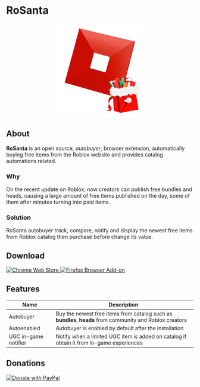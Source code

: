 # RoSanta

<div align="center">
  <img width=250 src="public/icon.png" />
</div>

## About

**RoSanta** is an open source, _autobuyer_, browser extension, automatically buying free items from the Roblox website and provides catalog automations related.

### Why

On the recent update on Roblox, now creators can publish free bundles and heads, causing a large amount of free items published on the day, some of them after minutes turning into paid items.

### Solution

RoSanta autobuyer track, compare, notify and display the newest free items from Roblox catalog then purchase before change its value.

## Download

<p flot="left">
<a href="https://chromewebstore.google.com/detail/rosanta-roblox-free-catal/jihbdahgiamkbmjdohfaglmojmilhdbd"><img width=246 src="https://storage.googleapis.com/web-dev-uploads/image/WlD8wC6g8khYWPJUsQceQkhXSlv1/iNEddTyWiMfLSwFD6qGq.png" alt="Chrome Web Store" />
</a>
<a href="https://addons.mozilla.org/en-US/firefox/addon/rosanta-roblox-autobuyer/"><img width=200 src="https://blog.mozilla.org/addons/files/2020/04/get-the-addon-fx-apr-2020.svg" alt="Firefox Browser Add-on" /></a>
</p>

## Features

| Name                 | Description                                                                                              |
| -------------------- | -------------------------------------------------------------------------------------------------------- |
| Autobuyer            | Buy the newest free items from catalog such as **bundles**, **heads** from community and Roblox creators |
| Autoenabled          | Autobuyer is enabled by default after the installation                                                   |
| UGC in-game notifier | Notify when a limited UGC item is added on catalog if obtain it from in-game experiences                 |

## Donations

<a href="https://www.paypal.com/donate/?hosted_button_id=SLTU45DK5LFSS">
<img width="252" src="https://raw.githubusercontent.com/stefan-niedermann/paypal-donate-button/master/paypal-donate-button.png" alt="Donate with PayPal" />
</a>
